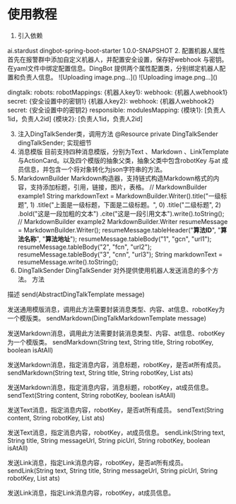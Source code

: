 # 使用教程
1. 引入依赖
<dependency>
  <groupId>ai.stardust</groupId>
  <artifactId>dingbot-spring-boot-starter</artifactId>
  <version>1.0.0-SNAPSHOT</version>
</dependency>
2. 配置机器人属性
首先在报警群中添加自定义机器人，并配置安全设置，保存好webhook 与密钥。在yaml文件中绑定配置信息。DingBot 提供两个属性配置类，分别绑定机器人配置和负责人信息。
![Uploading image.png…]()
![Uploading image.png…]()

dingtalk:
  robots:
    robotMappings:
      {机器人key1}:
        webhook: {机器人webhook1}
        secret: {安全设置中的密钥1}
      {机器人key2}:
        webhook: {机器人webhook2}
        secret: {安全设置中的密钥2}
   responsible:
    modulesMapping:
      {模块1}: [负责人1id，负责人2id]
      {模块2}: [负责人1id，负责人2id]

3. 注入DingTalkSender类，调用方法
@Resource
private DingTalkSender dingTalkSender;
实现细节
1. 消息模版
目前支持四种消息模版，分别为Text 、Markdown 、LinkTemplate 与ActionCard。以及四个模版的抽象父类，抽象父类中包含robotKey 与at 成员信息，并包含一个将对象转化为json字符串的方法。
2. MarkdownBuilder
Markdown构造器，支持链式构造Markdown格式的内容，支持添加标题，引用，链接，图片，表格。
// MarkdownBuilder example1
String markdownText = MarkdownBuilder.Writer().title("一级标题", 1)
                .title("上面是一级标题，下面是二级标题。", 0)
                .title("二级标题", 2)
                .bold("这是一段加粗的文本")
                .cite("这是一段引用文本").write().toString();
// MarkdownBuilder example2
MarkdownBuilder.Writer resumeMessage = MarkdownBuilder.Writer();
resumeMessage.tableHeader("**算法ID**", "**算法名称**", "**算法地址**");
resumeMessage.tableBody("1", "gcn", "url1");
resumeMessage.tableBody("2", "fcn", "url2");
resumeMessage.tableBody("3", "cnn", "url3");
String markdownText = resumeMessage.write().toString();
3. DingTalkSender
DingTalkSender 对外提供使用机器人发送消息的多个方法。
方法

描述
send(AbstractDingTalkTemplate message)

发送通用模版消息，调用此方法需要封装消息类型、内容、at信息、robotKey为一个模版类。
sendMarkdown(DingTalkMarkdownTemplate message)

发送Markdown消息，调用此方法需要封装消息类型、内容、at信息、robotKey为一个模版类。
sendMarkdown(String text, String title, String robotKey, boolean isAtAll)

发送Markdown消息，指定消息内容，消息标题，robotKey，是否at所有成员。
sendMarkdown(String text, String title, String robotKey, List<String> ats)

发送Markdown消息，指定消息内容，消息标题，robotKey，at成员信息。
sendText(String content, String robotKey, boolean isAtAll)

发送Text消息，指定消息内容，robotKey，是否at所有成员。
sendText(String content, String robotKey, List<String> ats)

发送Text消息，指定消息内容，robotKey，at成员信息。
sendLink(String text, String title, String messageUrl, String picUrl, String robotKey, boolean isAtAll)

发送Link消息，指定Link消息内容，robotKey，是否at所有成员。
sendLink(String text, String title, String messageUrl, String picUrl, String robotKey, List<String> ats)

发送Link消息，指定Link消息内容，robotKey，at成员信息。
